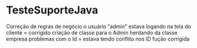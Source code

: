 # TesteSuporteJava
Correção de regras de negócio
 o usuário "admin" estava logando na tela do cliente = corrigido
         criação de classe para o Admin herdando da classe empresa 
 problemas com o Id = estava tendo conflito nos ID fução corrigida
